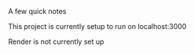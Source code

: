 A few quick notes

This project is currently setup to run on localhost:3000

Render is not currently set up
